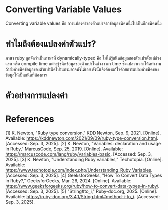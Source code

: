 # Converting Variable Values
Converting variable values  คือ การแปลงค่าของตัวแปรจากข้อมูลชนิดหนึ่งไปเป็นอีกชนิดหนึ่ง

# ทำไมถึงต้องแปลงค่าตัวแปร?
ภาษา ruby ถูกจัดว่าเป็นภาษาที่ dynamically-typed คือ ไม่ได้รู้ชนิดข้อมูลของตัวแปรตั้งแต่ช่วงแรก หรือ compile time แต่จะรู้ชนิดข้อมูลของตัวแปรในช่วง run time
ซื่งแปลว่าเวลาโค้ดทำงานถ้าส่งค่าชนิดข้อมูลของตัวแปรผิดโปรแกรมอาจพังได้เลย ดังนั้นจึงต้องแก้ไขด้วยการแปลงค่าชนิดของข้อมูลให้เป็นชนิดที่ต้องการ

# ตัวอย่างการแปลงค่า

# References
[1] K. Newton, "Ruby type conversion," KDD Newton, Sep. 9, 2021. [Online]. Available: https://kddnewton.com/2021/09/09/ruby-type-conversion.html. [Accessed: Sep. 3, 2025].
[2] K. Newton, "Variables: declaration and usage in Ruby," MarcusCode, Sep. 25, 2019. [Online]. Available: https://marcuscode.com/lang/ruby/variables-basic. [Accessed: Sep. 3, 2025].
[3] K. Newton, "Understanding Ruby variables," Techotopia. [Online]. Available: https://www.techotopia.com/index.php/Understanding_Ruby_Variables. [Accessed: Sep. 3, 2025].
[4] GeeksforGeeks, "How To Convert Data Types in Ruby?," GeeksforGeeks, Mar. 26, 2024. [Online]. Available: https://www.geeksforgeeks.org/ruby/how-to-convert-data-types-in-ruby/. [Accessed: Sep. 3, 2025].
[5] "String#to_i," Ruby-doc.org, 2025. [Online]. Available: https://ruby-doc.org/3.4.1/String.html#method-i-to_i. [Accessed: Sep. 3, 2025].
